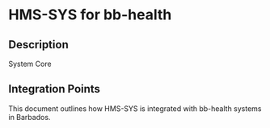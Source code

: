 # HMS-SYS for bb-health

## Description

System Core

## Integration Points

This document outlines how HMS-SYS is integrated with bb-health systems in Barbados.
